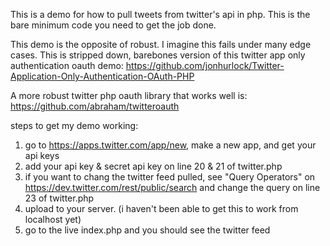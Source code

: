 This is a demo for how to pull tweets from twitter's api in php.
This is the bare minimum code you need to get the job done. 

This demo is the opposite of robust. I imagine this fails under many edge cases.
This is stripped down, barebones version of this twitter app only authentication oauth demo:
https://github.com/jonhurlock/Twitter-Application-Only-Authentication-OAuth-PHP

A more robust twitter php oauth library that works well is:
https://github.com/abraham/twitteroauth

steps to get my demo working:
1) go to https://apps.twitter.com/app/new, make a new app, and get your api keys
2) add your api key & secret api key on line 20 & 21 of twitter.php
3) if you want to chang the twitter feed pulled, see "Query Operators" on 
   https://dev.twitter.com/rest/public/search and change the query on line 23 of twitter.php
4) upload to your server.  (i haven't been able to get this to work from localhost yet)
5) go to the live index.php and you should see the twitter feed